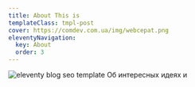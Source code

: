 ```yaml
---
title: About This is
templateClass: tmpl-post
cover: https://comdev.com.ua/img/webcepat.png
eleventyNavigation:
  key: About
  order: 3
---
```


![eleventy blog seo template](https://comdev.com.ua/img/webcepat.png)
Об интересных идеях и 
